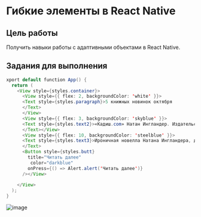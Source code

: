 # Гибкие элементы в React Native
## Цель работы
Получить навыки работы с адаптивными объектами в React Native.

## Задания для выполнения
```java
xport default function App() {
  return (
    <View style={styles.container}>
      <View style={{ flex: 2, backgroundColor: 'white' }}>
      <Text style={styles.paragraph}>5 книжных новинок октября
      </Text>
      </View>
      <View style={{ flex: 3, backgroundColor: 'skyblue' }}>
      <Text style={styles.text2}>«Кадиш.com» Натан Ингландер. Издательство «Книжники»
      </Text></View>
      <View style={{ flex: 10, backgroundColor: 'steelblue' }}>
      <Text style={styles.text3}>Ироничная новелла Натана Ингландера, две личные истории культовой Патти Смит, репортаж британской журналистки о будущем человечества, дебютный роман Оушена Вуонга и журналистское расследование о создании «Моссада». В нашей подборке рассказываем о пяти захватывающих книжных новинках, которые достойны того, чтобы появиться на ваших полках.
      </Text> 
      <Button style={styles.butt}
        title="Читать далее"
         color="darkblue"
        onPress={() => Alert.alert('Читать далее')}
      /></View>
     
    </View>
  );
}
```
![image](https://user-images.githubusercontent.com/92590831/162346116-a6d9591d-a74c-489e-8f75-4e9ad5a3b6bf.png)
